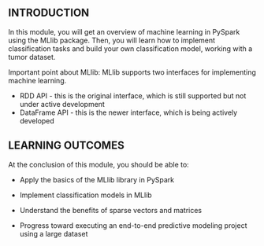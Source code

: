 ## INTRODUCTION

In this module, you will get an overview of machine learning in PySpark using the MLlib package. Then, you will learn how to implement classification tasks and build your own classification model, working with a tumor dataset.

Important point about MLlib:
MLlib supports two interfaces for implementing machine learning.

- RDD API - this is the original interface, which is still supported but not under active development
- DataFrame API - this is the newer interface, which is being actively developed
 
## LEARNING OUTCOMES

At the conclusion of this module, you should be able to:

- Apply the basics of the MLlib library in PySpark

- Implement classification models in MLlib

- Understand the benefits of sparse vectors and matrices

- Progress toward executing an end-to-end predictive modeling project using a large dataset

